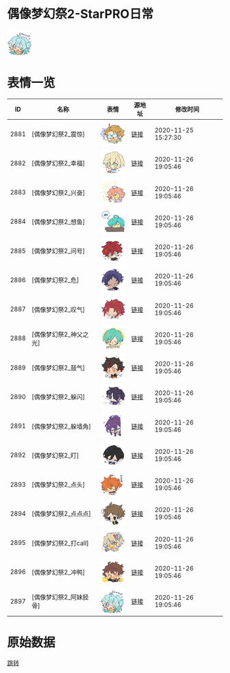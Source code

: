 # 偶像梦幻祭2-StarPRO日常

<img src="./cover.png" height="60" alt="cover" />

# 表情一览

|ID|名称|表情|源地址|修改时间|
|----|----|----|----|----|
|2881|[偶像梦幻祭2_震惊]|<img src="./pic/002881_%5B偶像梦幻祭2_震惊%5D.png" height="60" alt="震惊"/>|[链接](http://i0.hdslb.com/bfs/emote/fa511da200fac2752a139d46f0ddc775ef0a2e31.png)|2020-11-25 15:27:30|
|2882|[偶像梦幻祭2_幸福]|<img src="./pic/002882_%5B偶像梦幻祭2_幸福%5D.png" height="60" alt="幸福"/>|[链接](http://i0.hdslb.com/bfs/emote/d69a6b712660b17299f24571ca274258fc308e41.png)|2020-11-26 19:05:46|
|2883|[偶像梦幻祭2_兴奋]|<img src="./pic/002883_%5B偶像梦幻祭2_兴奋%5D.png" height="60" alt="兴奋"/>|[链接](http://i0.hdslb.com/bfs/emote/7fc9b3c170f313e70b7c4f15ef3a3cf44de589d6.png)|2020-11-26 19:05:46|
|2884|[偶像梦幻祭2_想鱼]|<img src="./pic/002884_%5B偶像梦幻祭2_想鱼%5D.png" height="60" alt="想鱼"/>|[链接](http://i0.hdslb.com/bfs/emote/0beb9c9fae423019eac66f6a4ad030ec55d1f3f4.png)|2020-11-26 19:05:46|
|2885|[偶像梦幻祭2_问号]|<img src="./pic/002885_%5B偶像梦幻祭2_问号%5D.png" height="60" alt="问号"/>|[链接](http://i0.hdslb.com/bfs/emote/456ed5a7c6255857db0e2e33c288dc4e284bfee3.png)|2020-11-26 19:05:46|
|2886|[偶像梦幻祭2_危]|<img src="./pic/002886_%5B偶像梦幻祭2_危%5D.png" height="60" alt="危"/>|[链接](http://i0.hdslb.com/bfs/emote/53a6f102119229d692853c89ed4d6f487d31b7eb.png)|2020-11-26 19:05:46|
|2887|[偶像梦幻祭2_叹气]|<img src="./pic/002887_%5B偶像梦幻祭2_叹气%5D.png" height="60" alt="叹气"/>|[链接](http://i0.hdslb.com/bfs/emote/6bfee10a207f2b09d0d1e29e9d10b56fb65d0837.png)|2020-11-26 19:05:46|
|2888|[偶像梦幻祭2_神父之光]|<img src="./pic/002888_%5B偶像梦幻祭2_神父之光%5D.png" height="60" alt="神父之光"/>|[链接](http://i0.hdslb.com/bfs/emote/953220c8018f44d4270c7ca398b740cfa08cf98b.png)|2020-11-26 19:05:46|
|2889|[偶像梦幻祭2_鼓气]|<img src="./pic/002889_%5B偶像梦幻祭2_鼓气%5D.png" height="60" alt="鼓气"/>|[链接](http://i0.hdslb.com/bfs/emote/6c7a50709a1f619de81675036cadf8df7436f41e.png)|2020-11-26 19:05:46|
|2890|[偶像梦幻祭2_躲闪]|<img src="./pic/002890_%5B偶像梦幻祭2_躲闪%5D.png" height="60" alt="躲闪"/>|[链接](http://i0.hdslb.com/bfs/emote/68e58f425d72584ed380519855608d3d1c01db99.png)|2020-11-26 19:05:46|
|2891|[偶像梦幻祭2_躲墙角]|<img src="./pic/002891_%5B偶像梦幻祭2_躲墙角%5D.png" height="60" alt="躲墙角"/>|[链接](http://i0.hdslb.com/bfs/emote/3eb55454598c895d2afb6f6f6e15123b114ea9c6.png)|2020-11-26 19:05:46|
|2892|[偶像梦幻祭2_盯]|<img src="./pic/002892_%5B偶像梦幻祭2_盯%5D.png" height="60" alt="盯"/>|[链接](http://i0.hdslb.com/bfs/emote/0e0cc456607b76fe9530c0133524c106183c2fa8.png)|2020-11-26 19:05:46|
|2893|[偶像梦幻祭2_点头]|<img src="./pic/002893_%5B偶像梦幻祭2_点头%5D.png" height="60" alt="点头"/>|[链接](http://i0.hdslb.com/bfs/emote/359307a0ca4e50385c442fc0a05e7e6a6ea01518.png)|2020-11-26 19:05:46|
|2894|[偶像梦幻祭2_点点点]|<img src="./pic/002894_%5B偶像梦幻祭2_点点点%5D.png" height="60" alt="点点点"/>|[链接](http://i0.hdslb.com/bfs/emote/7d06264d6c741a09f9b51c77d43ecd9bbe402365.png)|2020-11-26 19:05:46|
|2895|[偶像梦幻祭2_打call]|<img src="./pic/002895_%5B偶像梦幻祭2_打call%5D.png" height="60" alt="打call"/>|[链接](http://i0.hdslb.com/bfs/emote/be3d931c91ba672e35684192c70e1c14654cfd44.png)|2020-11-26 19:05:46|
|2896|[偶像梦幻祭2_冲鸭]|<img src="./pic/002896_%5B偶像梦幻祭2_冲鸭%5D.png" height="60" alt="冲鸭"/>|[链接](http://i0.hdslb.com/bfs/emote/7f247fa46675415aca73900ec4e634b1a371a6d1.png)|2020-11-26 19:05:46|
|2897|[偶像梦幻祭2_阿妹胫骨]|<img src="./pic/002897_%5B偶像梦幻祭2_阿妹胫骨%5D.png" height="60" alt="阿妹胫骨"/>|[链接](http://i0.hdslb.com/bfs/emote/ca16adee6f07b561d822b0e134d2dd5a84970c3d.png)|2020-11-26 19:05:46|

# 原始数据

[跳转](./raw.json)

